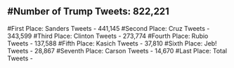 #Number of Trump Tweets: 822,221
---
#First Place: Sanders Tweets - 441,145
#Second Place: Cruz Tweets - 343,599
#Third Place: Clinton Tweets - 273,774
#Fourth Place: Rubio Tweets - 137,588
#Fifth Place: Kasich Tweets - 37,810
#Sixth Place: Jeb! Tweets - 28,867
#Seventh Place: Carson Tweets - 14,670
#Last Place: Total Tweets -  
